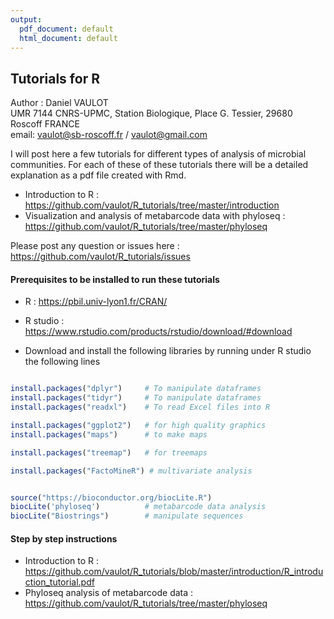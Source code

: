 ```yaml
---
output:
  pdf_document: default
  html_document: default
---
```

## Tutorials for R

Author : Daniel VAULOT  
UMR 7144 CNRS-UPMC, Station Biologique, Place G. Tessier, 29680 Roscoff FRANCE  
email: vaulot@sb-roscoff.fr / vaulot@gmail.com

I will post here a few tutorials for different types of analysis of microbial communities.  For each of these of these tutorials there will be a detailed explanation as a pdf file created with Rmd.

* Introduction to R : https://github.com/vaulot/R_tutorials/tree/master/introduction
* Visualization and analysis of metabarcode data with phyloseq : https://github.com/vaulot/R_tutorials/tree/master/phyloseq


Please post any question or issues here : https://github.com/vaulot/R_tutorials/issues

#### Prerequisites to be installed to run these tutorials
 
* R : https://pbil.univ-lyon1.fr/CRAN/
* R studio : https://www.rstudio.com/products/rstudio/download/#download

* Download and install the following libraries by running under R studio the following lines

```R

install.packages("dplyr")     # To manipulate dataframes
install.packages("tidyr")     # To manipulate dataframes
install.packages("readxl")    # To read Excel files into R

install.packages("ggplot2")   # for high quality graphics
install.packages("maps")      # to make maps

install.packages("treemap")   # for treemaps

install.packages("FactoMineR") # multivariate analysis


source("https://bioconductor.org/biocLite.R")
biocLite('phyloseq')          # metabarcode data analysis
biocLite("Biostrings")        # manipulate sequences
```

#### Step by step instructions

* Introduction to R : https://github.com/vaulot/R_tutorials/blob/master/introduction/R_introduction_tutorial.pdf
* Phyloseq analysis of metabarcode data : https://github.com/vaulot/R_tutorials/tree/master/phyloseq



